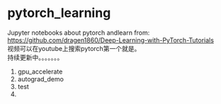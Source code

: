 # pytorch_learning
Jupyter notebooks about pytorch andlearn from:  
https://github.com/dragen1860/Deep-Learning-with-PyTorch-Tutorials  
视频可以在youtube上搜索pytorch第一个就是。  
持续更新中。。。。。。。
  
1. gpu_accelerate
2. autograd_demo
3. test
4.
